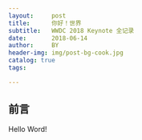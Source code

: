 ```yaml
---
layout:     post
title:      你好！世界
subtitle:   WWDC 2018 Keynote 全记录
date:       2018-06-14
author:     BY
header-img: img/post-bg-cook.jpg
catalog: true
tags:

---
```


## 前言
Hello Word!
